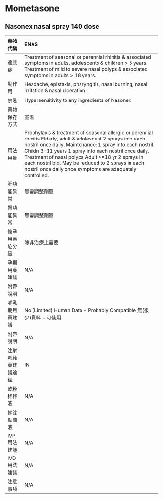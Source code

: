 # Mometasone

## Nasonex nasal spray 140 dose

| 藥物代碼           | ENAS                                                                                                                                                                                                                                                                                                                                                                                                       |
|:-------------------|:-----------------------------------------------------------------------------------------------------------------------------------------------------------------------------------------------------------------------------------------------------------------------------------------------------------------------------------------------------------------------------------------------------------|
| 適應症             | Treatment of seasonal or perennial rhinitis & associated symptoms in adults, adolescents & children > 3 years. Treatment of mild to severe nasal polyps & associated symptoms in adults > 18 years.                                                                                                                                                                                                        |
| 副作用             | Headache, epistaxis, pharyngitis, nasal burning, nasal irritation & nasal ulceration.                                                                                                                                                                                                                                                                                                                      |
| 禁忌               | Hypersensitivity to any ingredients of Nasonex                                                                                                                                                                                                                                                                                                                                                             |
| 藥物保存方式       | 室溫                                                                                                                                                                                                                                                                                                                                                                                                       |
| 用法用量           | Prophylaxis & treatment of seasonal allergic or perennial rhinitis Elderly, adult & adolescent 2 sprays into each nostril once daily. Maintenance: 1 spray into each nostril. Childn 3-11 years 1 spray into each nostril once daily. Treatment of nasal polyps Adult >=18 yr 2 sprays in each nostril bid. May be reduced to 2 sprays in each nostril once daily once symptoms are adequately controlled. |
| 肝功能異常         | 無需調整劑量                                                                                                                                                                                                                                                                                                                                                                                               |
| 腎功能異常         | 無需調整劑量                                                                                                                                                                                                                                                                                                                                                                                               |
| 懷孕用藥危分級     | 除非治療上需要                                                                                                                                                                                                                                                                                                                                                                                             |
| 孕期用藥建議       | N/A                                                                                                                                                                                                                                                                                                                                                                                                        |
| 附帶說明           | N/A                                                                                                                                                                                                                                                                                                                                                                                                        |
| 哺乳期用藥建議     | No (Limited) Human Data - Probably Compatible 無(很少)資料 - 可使用                                                                                                                                                                                                                                                                                                                                        |
| 附帶說明           | N/A                                                                                                                                                                                                                                                                                                                                                                                                        |
| 注射劑給藥建議途徑 | IN                                                                                                                                                                                                                                                                                                                                                                                                         |
| 乾粉稀釋液         | N/A                                                                                                                                                                                                                                                                                                                                                                                                        |
| 輸注點滴液         | N/A                                                                                                                                                                                                                                                                                                                                                                                                        |
| IVP 用法建議       | N/A                                                                                                                                                                                                                                                                                                                                                                                                        |
| IVD 用法建議       | N/A                                                                                                                                                                                                                                                                                                                                                                                                        |
| 注意事項           | N/A                                                                                                                                                                                                                                                                                                                                                                                                        |

